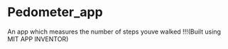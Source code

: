 # Pedometer_app
An app which measures the number of steps youve walked !!!(Built using MIT APP INVENTOR)
